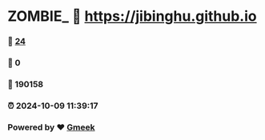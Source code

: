 # ZOMBIE_ :link: https://jibinghu.github.io 
### :page_facing_up: [24](https://jibinghu.github.io/tag.html) 
### :speech_balloon: 0 
### :hibiscus: 190158 
### :alarm_clock: 2024-10-09 11:39:17 
### Powered by :heart: [Gmeek](https://github.com/Meekdai/Gmeek)
